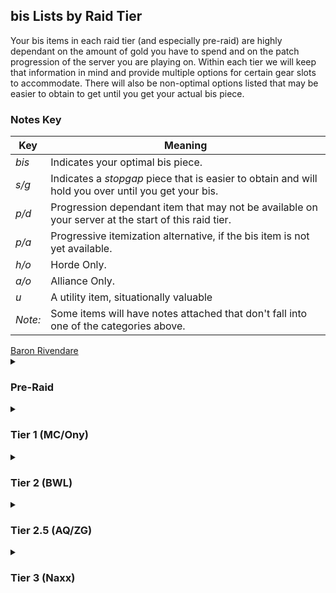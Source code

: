 ## bis Lists by Raid Tier

Your bis items in each raid tier (and especially pre-raid) are highly dependant on the amount of gold you have to spend and on the patch progression of the server you are playing on. Within each tier we will keep that information in mind and provide multiple options for certain gear slots to accommodate. There will also be non-optimal options listed that may be easier to obtain to get until you get your actual bis piece.

### Notes Key

| Key     | Meaning |
| ------- | ---------------------|
| *bis*   | Indicates your optimal bis piece. |
| *s/g*   | Indicates a *stopgap* piece that is easier to obtain and will hold you over until you get your bis. |
| *p/d*   | Progression dependant item that may not be available on your server at the start of this raid tier. |
| *p/a*   | Progressive itemization alternative, if the bis item is not yet available. |
| *h/o*   | Horde Only. |
| *a/o*   | Alliance Only.|
| *u*     | A utility item, situationally valuable |
| *Note:* | Some items will have notes attached that don't fall into one of the categories above. |

<script src="https://ajax.googleapis.com/ajax/libs/jquery/3.5.1/jquery.min.js"></script>
<link rel="stylesheet" href="https://wowclassicdb.com/tooltip.min.css">
<script>const wowdbTooltipConfig = { colorLinks: true, renameLinks: true }</script>
<script src="https://wowclassicdb.com/tooltip.js"></script>
<a href="https://classicdb.ch/?item=13340"
   data-wowdb-rename-link="false"
   data-wowdb-color-link="true"
   data-wowdb-iconize-link="true"
   data-wowdb-icon-size="large">Baron Rivendare</a>
<details><summary>

### Pre-Raid

</summary>

<h3 align="center">TANKING</h1>

|   Gear Slot   | Notes | Item | Enchant |
| ------------- | ----- | ---- | ------- |
| **Head**      | *bis* | [Helm fo the Executioner](https://classicdb.ch/?item=22411)<br>&ensp;- Dungeon Drop: [Baron Rivendare](https://classicdb.ch/?item=13340) |
| **Neck**      | *bis* | [Will of the Martyr](https://classicdb.ch/?item=17044)<br>&ensp;- Quest Reward: [Aurius' Reckoning](https://classicdb.ch/?quest=5125) |
| **Shoulders** | *bis* | [Spaulders of Valor](https://classicdb.ch/?item=16733)<br>&ensp;- Dungeon Drop: [Warchief Rend Blackhand in UBRS](https://classicdb.ch/?npc=10429) |
| **Cloak**     | *bis* | [Stoneskin Gargoyle Cape](https://classicdb.ch/?item=13397)<br>&ensp;- Dungeon Drop: [Stonespine, Rare Spawn in UD Strat](https://classicdb.ch/?npc=10809) |
| **Chest**     | *bis* | [Breastplate of Valor](https://classicdb.ch/?item=16730)<br>&ensp;- Dungeon Drop: [General Drakkisath in UBRS](https://classicdb.ch/?npc=10363) |
| **Bracers**   | *bis* | [Bracers of Valor](https://classicdb.ch/?item=16735)<br>&ensp;- Dungeon Drop: Trash mobs in Blackrock Spire |
|               | *bis* | [Battleborn Armbraces](https://classicdb.ch/?item=12936)<br>&ensp;- Dungeon Drop: [Warchief Rend Blackhand in UBRS](https://classicdb.ch/?npc=10429) |
| **Gloves**    | *bis* | 
| **Belt**      | *bis* | [Omokk's Girth Restrainer](https://classicdb.ch/?item=13959)<br>&ensp;- *a/o* Quest Reward: [Maxwell's Mission](https://classicdb.ch/?quest=5081)<br>&ensp;- *h/o* Quest Reward: [Warlord's Command](https://classicdb.ch/?quest=4903) |
| **Pants**     |
| **Boots**     |
| **Rings**     |
| **Trinket**   | *bis* | [Blackhand's Breadth](https://classicdb.ch/?item=13965)<br>&ensp;- *a/o* Quest Reward: [General Drakkisath's Demise](https://classicdb.ch/?quest=5102)<br>&ensp;- *h/o* Quest Reward: [For the Horde!](https://classicdb.ch/?quest=4974) |
|               | *bis* | [Hand of Justice](https://classicdb.ch/?item=11815)<br>&ensp;- Dungeon Drop: [Emperor Dagran Thaurissan in BRD](https://classicdb.ch/?npc=9019) |
|               | *bis*, *p/d* | [Diamond Flask](https://classicdb.ch/?item=20130)<br>&ensp;- Quest Reward: [Voodoo Feathers](https://classicdb.ch/?quest=8425)<br>&ensp;- *Note*: The Sunken Temple class quests may not be available at server launch. |
|               | *h/o*, *s/g* |  [Rune of the Guard Captain](https://classicdb.ch/?item=19120)<br>&ensp;- Quest Reward: [Job Opening: Guard Captain of Revantusk Village](https://classicdb.ch/?quest=7862) |
|              | *u* | [Mark of the Chosen](https://classicdb.ch/?item=17774)<br>&ensp;- Quest Reward: [The Pariah's Instructions](https://classicdb.ch/?quest=7067)<br>&ensp;- Potentially valuable on trash packs while tanking multiple mobs |
| **Weapon**   | *bis* | [Ironfoe](https://classicdb.ch/?item=11684)<br>&ensp;Dungeon Drop: [Emperor Dagran Thaurissan in BRD](https://classicdb.ch/?npc=9019) |
|              | *bis*, *p/d* | [Alcor's Sunrazor](https://classicdb.ch/?item=14555-7)<br>&ensp;- World Drop from lvl 58+ elites<br>&ensp;- *Note*: The 1.2 Version of this dagger is BoP, greatly reducing your ability to get it. The 1.9 Version is BoE and can be bought on the auction house. |
|              | *s/g* | [Mirah's Song](https://classicdb.ch/?item=15806)<br>&ensp;- Quest Reward: [Kirtonos the Herald](https://classicdb.ch/?quest=5384)<br>&ensp;- Best stopgap option for human. |
| **Shield**   | *bis* | [Draconian Deflector](https://classicdb.ch/?item=12602)<br>&ensp;- Dungeon Drop: [General Drakkisath in UBRS](https://classicdb.ch/?npc=10363) |

<h3 align="center">DPS</h1>

|   Gear Slot   | Notes | Item | Enchant |
| ------------- | ----- | ---- | ------- |
| **Head**      | *bis* | [Lionheart Helm](https://classicdb.ch/?item=12640)<br>&ensp;- Blacksmithing crafted from [Plans: Lionheart Helm](https://classicdb.ch/?item=12717)<br>&ensp;- *Note*: This is going to be very expensive to get early on but it is bis through the entire game. You may also need to wait for the plans to drop on your server before this item is available. | - [Lesser Arcanum of Voracity (str)](https://classicdb.ch/?item=11645)<br>&ensp;- [Lesser Arcanum of Rapidity](https://classicdb.ch/?item=18329) |
|               | *s/g* | [Eye of Rend](https://classicdb.ch/?item=12587)<br>&ensp;- Dungeon Drop: [Warchief Rend Blackhand in UBRS](https://classicdb.ch/?npc=10429) |
|               | *s/g* | [Mask of the Unforgiven](https://classicdb.ch/?item=13404)<br>&ensp;- Dungeon Drop: [The Unforgiven in Strat Living](https://classicdb.ch/?npc=10516) |
| **Neck**      | *bis* | [Mark of Fordring](https://classicdb.ch/?item=15411)<br>&ensp;- Quest Reward: [In Dreams](https://classicdb.ch/?quest=5944) |
| **Shoulders** | *bis* | [Truestrike Shoulders](https://classicdb.ch/?item=12927)<br>&ensp;- Dungeon Drop: [Pyroguard Emberseer in UBRS](https://classicdb.ch/?npc=9816)<br>&ensp;- *Note*: This piece is HIGHLY contested, you might be better off going for a stopgap piece ASAP |
|               | *s/g* | [Wyrmhide Spaulders](https://classicdb.ch/?item=13340)<br>&ensp;- Quest Reward: [A Taste of Flame](https://classicdb.ch/?quest=4024) |
| **Cloak**     | *bis* | [Cape of the Black Baron](https://classicdb.ch/?item=13340)<br>&ensp;- Dungeon Drop: [Baron Rivendare](https://classicdb.ch/?item=13340) |
| **Chest**     | *bis*, *p/d* | [Savage Gladiator Chain](https://classicdb.ch/?item=11726-8)<br>&ensp;- Dungeon Drop: [Gorosh the Dervish in BRD Arena](https://classicdb.ch/?npc=9027);<br>&ensp;- *Note*: This item got patched twice in 1.7 and 1.10. The 1.10 version of this item, if available, is *very* good. 1.2 and 1.7 versions are worse than the stopgaps suggested below. |
|               | *bis*, *p/a* | [Cadaverous Armor](https://classicdb.ch/?item=14637)<br>&ensp;- Dungeon Drop: various Scholomance bosses |
|               | *bis*, *p/a* | [Deathdealer Breastplate](https://classicdb.ch/?item=11926)<br>&ensp;- Dungeon Drop: [Chest of the Seven event in BRD](https://classicdb.ch/?object=169243) |
| **Bracers**   | *bis* | [Battleborn Armbraces](https://classicdb.ch/?item=12936)<br>&ensp;- Dungeon Drop: [Warchief Rend Blackhand in UBRS](https://classicdb.ch/?npc=10429)
| **Gloves**    | *bis* | [Devilsaur Gauntlets](https://classicdb.ch/?item=15063)<br>&ensp;- Leathworking crafted by [Pattern: Devilsaur Gauntlets](https://classicdb.ch/?item=15758)<br>&ensp;- *Note*: The pieces and set bonus from Devilsaur is *very* good and you likely won't break your set bonus for quite a while. These are a high priority piece for gold expenditure early on. |
|               | *bis* | [Edgemaster's Handguards]()<br>&ensp;- World Drop from mobs level 44-52<br>&ensp;- *Note*: These are going to bis for non-Orc, non-Human warriors for as long as they don't have another way to achieve 305+ weapon skill. These will be very expensive and rare early on. |
| **Belt**      | *bis* | [Omokk's Girth Restrainer](https://classicdb.ch/?item=13959)<br>&ensp;- *a/o* Quest Reward: [Maxwell's Mission](https://classicdb.ch/?quest=5081)<br>&ensp;- *h/o* Quest Reward: [Warlord's Command](https://classicdb.ch/?quest=4903) |
| **Pants**     | *bis* | [Devilsaur Leggings](https://classicdb.ch/?item=15062)<br>&ensp;- Leathworking crafted by [Pattern: Devilsaur Leggings](https://classicdb.ch/?item=15772)<br>&ensp;- *Note*: The pieces and set bonus from Devilsaur is *very* good and you likely won't break your set bonus for quite a while. These are a high priority piece for gold expenditure early on. |
| **Boots**     |
| **Rings**     | *bis*, *p/d* | [Don Julio's Band](https://classicdb.ch/?item=19325)<br>&ensp;- AV Exalted reward, may not be available early on |
|               | *bis* | [Painweaver Band](https://classicdb.ch/?item=13098)<br>&ensp;- Dungeon Drop: [General Drakkisath in UBRS](https://classicdb.ch/?npc=10363) |
| **Trinket**   | *bis* | [Blackhand's Breadth](https://classicdb.ch/?item=13965)<br>&ensp;- *a/o* Quest Reward: [General Drakkisath's Demise](https://classicdb.ch/?quest=5102)<br>&ensp;- *h/o* Quest Reward: [For the Horde!](https://classicdb.ch/?quest=4974) |
|               | *bis* | [Hand of Justice](https://classicdb.ch/?item=11815)<br>&ensp;- Dungeon Drop: [Emperor Dagran Thaurissan in BRD](https://classicdb.ch/?npc=9019) |
|               | *bis*, *p/d* | [Diamond Flask](https://classicdb.ch/?item=20130)<br>&ensp;- Quest Reward: [Voodoo Feathers](https://classicdb.ch/?quest=8425)<br>&ensp;- *Note*: The Sunken Temple class quests may not be available at server launch. |
|               | *h/o*, *s/g* |  [Rune of the Guard Captain](https://classicdb.ch/?item=19120)<br>&ensp; - Quest Reward: [Job Opening: Guard Captain of Revantusk Village](https://classicdb.ch/?quest=7862) |
| **Weapon**    | *bis*, *For Human* | [Ironfoe](https://classicdb.ch/?item=11684)<br>&ensp;Dungeon Drop: [Emperor Dagran Thaurissan in BRD](https://classicdb.ch/?npc=9019) |
| **Shield**    |

</details>

<details><summary>

### Tier 1 (MC/Ony)

</summary>

<h3 align="center">TANKING</h1>

|   Gear Slot   | Notes | Item | Enchant |
| ------------- | ----- | ---- | ------- |
| **Head**      |
| **Neck**      |
| **Shoulders** |
| **Cloak**     |
| **Chest**     |
| **Bracers**   |
| **Gloves**    |
| **Belt**      |
| **Pants**     |
| **Boots**     |
| **Rings**     |
| **Trinket**   |
| **Weapon**    |
| **Shield**    |

<h3 align="center">DPS</h1>

|   Gear Slot   | Notes | Item | Enchant |
| ------------- | ----- | ---- | ------- |
| **Head**      |
| **Neck**      | *bis* | [Onyxia Tooth Pendant](https://classicdb.ch/?item=18404)<br>&ensp;- *a/o* Quest Reward: [Celebrating Good Times](https://classicdb.ch/?quest=7496)<br>&ensp;- *h/o* Quest Reward: [For All To See](https://classicdb.ch/?quest=7491) | 
| **Shoulders** |
| **Cloak**     |
| **Chest**     |
| **Bracers**   |
| **Gloves**    |
| **Belt**      | *bis* | [Onslaught Girdle](https://classicdb.ch/?item=19137)<br>&ensp;- Dungeon Drop [Ragnaros](https://classicdb.ch/?npc=11502)<br>&ensp;- *Note*: This belt is bis until Naxx, prioritize it highly. |
| **Pants**     |
| **Boots**     |
| **Rings**     |
| **Trinket**   |
| **Weapon**    |
| **Shield**    |

</details>

<details><summary>

### Tier 2 (BWL)

</summary>

<h3 align="center">TANKING</h1>

|   Gear Slot   | Notes | Item | Enchant |
| ------------- | ----- | ---- | ------- |
| **Head**      |
| **Neck**      |
| **Shoulders** |
| **Cloak**     |
| **Chest**     |
| **Bracers**   |
| **Gloves**    |
| **Belt**      |
| **Pants**     |
| **Boots**     |
| **Rings**     |
| **Trinket**   |
| **Weapon**    |
| **Shield**    |

<h3 align="center">DPS</h1>

|   Gear Slot   | Notes | Item | Enchant |
| ------------- | ----- | ---- | ------- |
| **Head**      |
| **Neck**      |
| **Shoulders** |
| **Cloak**     |
| **Chest**     |
| **Bracers**   |
| **Gloves**    |
| **Belt**      | *bis* | [Onslaught Girdle](https://classicdb.ch/?item=19137)<br>&ensp;- Dungeon Drop [Ragnaros](https://classicdb.ch/?npc=11502)<br>&ensp;- *Note*: This belt is bis until Naxx, prioritize it highly. |
| **Pants**     |
| **Boots**     |
| **Rings**     |
| **Trinket**   |
| **Weapon**    |
| **Shield**    |

</details>

<details><summary>

### Tier 2.5 (AQ/ZG)

</summary>

#### TABLE TEMPLATE
|   Gear Slot   | Notes | Item | Enchant |
| ------------- | ----- | ---- | ------- |
| **Head**      |
| **Neck**      |
| **Shoulders** |
| **Cloak**     |
| **Chest**     |
| **Bracers**   |
| **Gloves**    |
| **Belt**      |
| **Pants**     |
| **Boots**     |
| **Rings**     |
| **Trinket**   |
| **Weapon**    |
| **Shield**    |

</details>

<details><summary>

### Tier 3 (Naxx)

</summary>

#### TABLE TEMPLATE
|   Gear Slot   | Notes | Item | Enchant |
| ------------- | ----- | ---- | ------- |
| **Head**      |
| **Neck**      |
| **Shoulders** |
| **Cloak**     |
| **Chest**     |
| **Bracers**   |
| **Gloves**    |
| **Belt**      |
| **Pants**     |
| **Boots**     |
| **Rings**     |
| **Trinket**   |
| **Weapon**    |
| **Shield**    |

</details>


